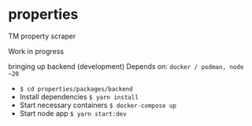 # properties
TM property scraper

Work in progress

bringing up backend (development)
Depends on: `docker / podman, node ~20`

- `$ cd properties/packages/backend`
- Install dependencies `$ yarn install`
- Start necessary containers `$ docker-compose up`
- Start node app `$ yarn start:dev`
